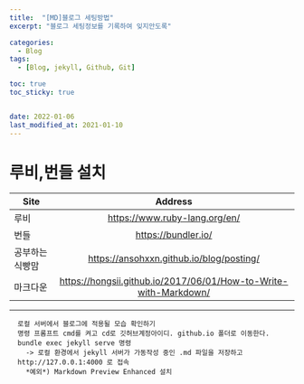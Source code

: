 ```yaml
---
title:  "[MD]블로그 세팅방법"
excerpt: "블로그 세팅정보를 기록하여 잊지안도록" 

categories:
  - Blog
tags:
  - [Blog, jekyll, Github, Git]

toc: true
toc_sticky: true


date: 2022-01-06
last_modified_at: 2021-01-10
---
```

# 루비,번들 설치 
|Site|Address|
|--|:--:|
|루비|https://www.ruby-lang.org/en/|
|번들|https://bundler.io/|
|공부하는 식빵맘|https://ansohxxn.github.io/blog/posting/|
|마크다운|https://hongsii.github.io/2017/06/01/How-to-Write-with-Markdown/|
---
``` 
  로컬 서버에서 블로그에 적용될 모습 확인하기
  명령 프롬프트 cmd를 켜고 cd로 깃허브계정아이디. github.io 폴더로 이동한다.  
  bundle exec jekyll serve 명령
    -> 로컬 환경에서 jekyll 서버가 가동작성 중인 .md 파일을 저장하고  
  http://127.0.0.1:4000 로 접속    
    *예외*) Markdown Preview Enhanced 설치
```

    


